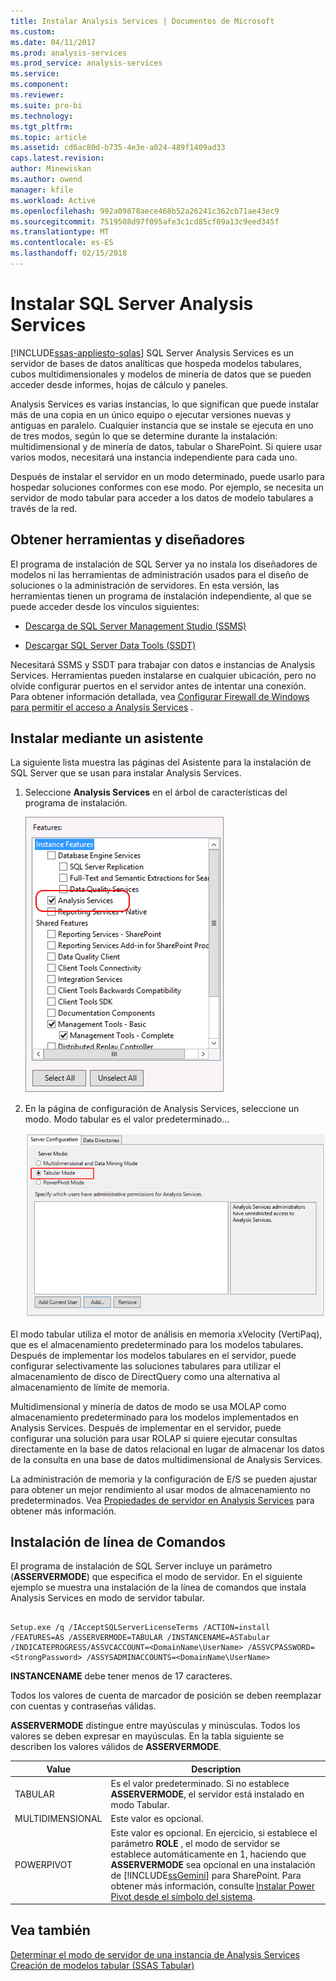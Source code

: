 ```yaml
---
title: Instalar Analysis Services | Documentos de Microsoft
ms.custom: 
ms.date: 04/11/2017
ms.prod: analysis-services
ms.prod_service: analysis-services
ms.service: 
ms.component: 
ms.reviewer: 
ms.suite: pro-bi
ms.technology: 
ms.tgt_pltfrm: 
ms.topic: article
ms.assetid: cd6ac80d-b735-4e3e-a024-489f1409ad33
caps.latest.revision: 
author: Minewiskan
ms.author: owend
manager: kfile
ms.workload: Active
ms.openlocfilehash: 992a09878aece468b52a26241c362cb71ae43ec9
ms.sourcegitcommit: 7519508d97f095afe3c1cd85cf09a13c9eed345f
ms.translationtype: MT
ms.contentlocale: es-ES
ms.lasthandoff: 02/15/2018
---
```

# <a name="install-sql-server-analysis-services"></a>Instalar SQL Server Analysis Services
[!INCLUDE[ssas-appliesto-sqlas](../../../includes/ssas-appliesto-sqlas.md)]
SQL Server Analysis Services es un servidor de bases de datos analíticas que hospeda modelos tabulares, cubos multidimensionales y modelos de minería de datos que se pueden acceder desde informes, hojas de cálculo y paneles.  
  
 Analysis Services es varias instancias, lo que significan que puede instalar más de una copia en un único equipo o ejecutar versiones nuevas y antiguas en paralelo. Cualquier instancia que se instale se ejecuta en uno de tres modos, según lo que se determine durante la instalación: multidimensional y de minería de datos, tabular o SharePoint. Si quiere usar varios modos, necesitará una instancia independiente para cada uno.  
  
 Después de instalar el servidor en un modo determinado, puede usarlo para hospedar soluciones conformes con ese modo. Por ejemplo, se necesita un servidor de modo tabular para acceder a los datos de modelo tabulares a través de la red.  
  
## <a name="get-tools-and-designers"></a>Obtener herramientas y diseñadores  
 El programa de instalación de SQL Server ya no instala los diseñadores de modelos ni las herramientas de administración usados para el diseño de soluciones o la administración de servidores. En esta versión, las herramientas tienen un programa de instalación independiente, al que se puede acceder desde los vínculos siguientes:  
  
-   [Descarga de SQL Server Management Studio (SSMS)](../../../ssms/download-sql-server-management-studio-ssms.md)  
  
-   [Descargar SQL Server Data Tools (SSDT)](../../../ssdt/download-sql-server-data-tools-ssdt.md)  
  
 Necesitará SSMS y SSDT para trabajar con datos e instancias de Analysis Services. Herramientas pueden instalarse en cualquier ubicación, pero no olvide configurar puertos en el servidor antes de intentar una conexión. Para obtener información detallada, vea [Configurar Firewall de Windows para permitir el acceso a Analysis Services](../../../analysis-services/instances/configure-the-windows-firewall-to-allow-analysis-services-access.md) .  
  
## <a name="install-using-a-wizard"></a>Instalar mediante un asistente  
 La siguiente lista muestra las páginas del Asistente para la instalación de SQL Server que se usan para instalar Analysis Services.  
  
1.  Seleccione **Analysis Services** en el árbol de características del programa de instalación.  
  
     ![Árbol de características del programa de instalación que muestra Analysis Services](../../../analysis-services/instances/install-windows/media/ssas-setupas.gif "árbol de características del programa de instalación que muestra Analysis Services")  
  
2.  En la página de configuración de Analysis Services, seleccione un modo. Modo tabular es el valor predeterminado...  
  
     ![Página de configuración con opciones de configuración de Analysis Services](../../../analysis-services/instances/install-windows/media/ssas-setupasconfig.png "página de configuración con opciones de configuración de Analysis Services")  
  
  El modo tabular utiliza el motor de análisis en memoria xVelocity (VertiPaq), que es el almacenamiento predeterminado para los modelos tabulares. Después de implementar los modelos tabulares en el servidor, puede configurar selectivamente las soluciones tabulares para utilizar el almacenamiento de disco de DirectQuery como una alternativa al almacenamiento de límite de memoria.  
 
 Multidimensional y minería de datos de modo se usa MOLAP como almacenamiento predeterminado para los modelos implementados en Analysis Services. Después de implementar en el servidor, puede configurar una solución para usar ROLAP si quiere ejecutar consultas directamente en la base de datos relacional en lugar de almacenar los datos de la consulta en una base de datos multidimensional de Analysis Services.  
  

  
 La administración de memoria y la configuración de E/S se pueden ajustar para obtener un mejor rendimiento al usar modos de almacenamiento no predeterminados. Vea [Propiedades de servidor en Analysis Services](../../../analysis-services/server-properties/server-properties-in-analysis-services.md) para obtener más información.  
  
## <a name="command-line-setup"></a>Instalación de línea de Comandos  
 El programa de instalación de SQL Server incluye un parámetro (**ASSERVERMODE**) que especifica el modo de servidor. En el siguiente ejemplo se muestra una instalación de la línea de comandos que instala Analysis Services en modo de servidor tabular.  
  
```  
  
Setup.exe /q /IAcceptSQLServerLicenseTerms /ACTION=install /FEATURES=AS /ASSERVERMODE=TABULAR /INSTANCENAME=ASTabular /INDICATEPROGRESS/ASSVCACCOUNT=<DomainName\UserName> /ASSVCPASSWORD=<StrongPassword> /ASSYSADMINACCOUNTS=<DomainName\UserName>   
```  
  
 **INSTANCENAME** debe tener menos de 17 caracteres.  
  
 Todos los valores de cuenta de marcador de posición se deben reemplazar con cuentas y contraseñas válidas.  
  
 **ASSERVERMODE** distingue entre mayúsculas y minúsculas.  Todos los valores se deben expresar en mayúsculas. En la tabla siguiente se describen los valores válidos de **ASSERVERMODE**.  
  
|Value|Description|  
|-----------|-----------------|  
|TABULAR|Es el valor predeterminado. Si no establece **ASSERVERMODE**, el servidor está instalado en modo Tabular.|
|MULTIDIMENSIONAL|Este valor es opcional.|  
|POWERPIVOT|Este valor es opcional. En ejercicio, si establece el parámetro **ROLE** , el modo de servidor se establece automáticamente en 1, haciendo que **ASSERVERMODE** sea opcional en una instalación de [!INCLUDE[ssGemini](../../../includes/ssgemini-md.md)] para SharePoint. Para obtener más información, consulte [Instalar Power Pivot desde el símbolo del sistema](http://msdn.microsoft.com/en-us/7f1f2b28-c9f5-49ad-934b-02f2fa6b9328).|  
  
  
## <a name="see-also"></a>Vea también  
 [Determinar el modo de servidor de una instancia de Analysis Services](../../../analysis-services/instances/determine-the-server-mode-of-an-analysis-services-instance.md)   
 [Creación de modelos tabular (SSAS Tabular)](https://msdn.microsoft.com/library/hh212945(v=sql.110).aspx)  
  
  
